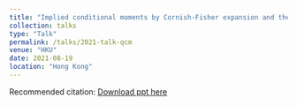 ```yaml
---
title: "Implied conditional moments by Cornish-Fisher expansion and their applications"
collection: talks
type: "Talk"
permalink: /talks/2021-talk-qcm
venue: "HKU"
date: 2021-08-19
location: "Hong Kong"
---
```


Recommended citation: [Download ppt here](http://ningningzhang-nina.github.io/files/qcm.pdf)
